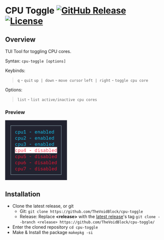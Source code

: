 # CPU Toggle <a href="https://github.com/TheVoidBlock/cpu-toggle/releases/latest"><img alt="GitHub Release" src="https://img.shields.io/github/v/release/thevoidblock/cpu-toggle?include_prereleases&logo=github&label=RELEASE&style=for-the-badge"></a> <a href="https://www.gnu.org/licenses/gpl-3.0.en.html"><img alt="License" src="https://www.gnu.org/graphics/gplv3-127x51.png"></a>



## Overview
TUI Tool for toggling CPU cores.

Syntax: ```cpu-toggle [options]```

Keybinds:
> `q` - `quit`
> `up | down` - `move cursor`
> `left | right` - `toggle cpu core`

Options:
> `list` - `list active/inactive cpu cores`

### Preview
<img src="https://raw.githubusercontent.com/TheVoidBlock/cpu-toggle/refs/heads/main/images/preview.png" alt="preview" width="200"/>

## Installation
- Clone the latest release, or git
	- Git: ```git clone https://github.com/TheVoidBlock/cpu-toggle```
	- Release: Replace **\<release\>** with the [latest release](https://github.com/TheVoidBlock/cpu-toggle/releases/latest)'s tag ```git clone --branch <release> https://github.com/TheVoidBlock/cpu-toggle/```
- Enter the cloned repository ```cd cpu-toggle```
- Make & Install the package ```makepkg -si```

